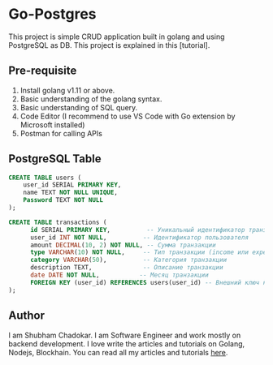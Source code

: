 # Go-Postgres

This project is simple CRUD application built in golang and using PostgreSQL as DB.
This project is explained in this [tutorial].

## Pre-requisite
1. Install golang v1.11 or above.
2. Basic understanding of the golang syntax.
3. Basic understanding of SQL query.
4. Code Editor (I recommend to use VS Code with Go extension by Microsoft installed)
5. Postman for calling APIs
  
## PostgreSQL Table

```sql
CREATE TABLE users (
    user_id SERIAL PRIMARY KEY,
    name TEXT NOT NULL UNIQUE,
    Password TEXT NOT NULL
);
```

```sql
CREATE TABLE transactions (
      id SERIAL PRIMARY KEY,          -- Уникальный идентификатор транзакции
      user_id INT NOT NULL,          -- Идентификатор пользователя
      amount DECIMAL(10, 2) NOT NULL, -- Сумма транзакции
      type VARCHAR(10) NOT NULL,     -- Тип транзакции (income или expense)
      category VARCHAR(50),          -- Категория транзакции
      description TEXT,              -- Описание транзакции
      date DATE NOT NULL,           -- Месяц транзакции
      FOREIGN KEY (user_id) REFERENCES users(user_id) -- Внешний ключ на таблицу пользователей
);
```


## Author

I am Shubham Chadokar. I am Software Engineer and work mostly on backend development.
I love write the articles and tutorials on Golang, Nodejs, Blockhain.
You can read all my articles and tutorials [here](https://schadokar.dev).  
